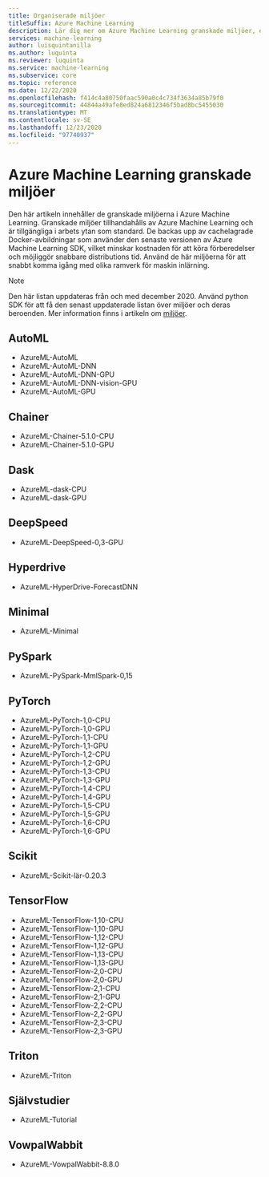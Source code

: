 ```yaml
---
title: Organiserade miljöer
titleSuffix: Azure Machine Learning
description: Lär dig mer om Azure Machine Learning granskade miljöer, en uppsättning förkonfigurerade miljöer som bidrar till att minska experiment-och distributions tider.
services: machine-learning
author: luisquintanilla
ms.author: luquinta
ms.reviewer: luquinta
ms.service: machine-learning
ms.subservice: core
ms.topic: reference
ms.date: 12/22/2020
ms.openlocfilehash: f414c4a80750faac590a0c4c734f3634a85b79f0
ms.sourcegitcommit: 44844a49afe8ed824a6812346f5bad8bc5455030
ms.translationtype: MT
ms.contentlocale: sv-SE
ms.lasthandoff: 12/23/2020
ms.locfileid: "97740937"
---
```

# <a name="azure-machine-learning-curated-environments"></a>Azure Machine Learning granskade miljöer

Den här artikeln innehåller de granskade miljöerna i Azure Machine Learning. Granskade miljöer tillhandahålls av Azure Machine Learning och är tillgängliga i arbets ytan som standard. De backas upp av cachelagrade Docker-avbildningar som använder den senaste versionen av Azure Machine Learning SDK, vilket minskar kostnaden för att köra förberedelser och möjliggör snabbare distributions tid. Använd de här miljöerna för att snabbt komma igång med olika ramverk för maskin inlärning.

> [!NOTE]
> Den här listan uppdateras från och med december 2020. Använd python SDK för att få den senast uppdaterade listan över miljöer och deras beroenden. Mer information finns i artikeln om [miljöer](./how-to-use-environments.md#use-a-curated-environment).

## <a name="automl"></a>AutoML

- AzureML-AutoML
- AzureML-AutoML-DNN
- AzureML-AutoML-DNN-GPU
- AzureML-AutoML-DNN-vision-GPU
- AzureML-AutoML-GPU

## <a name="chainer"></a>Chainer

- AzureML-Chainer-5.1.0-CPU
- AzureML-Chainer-5.1.0-GPU

## <a name="dask"></a>Dask

- AzureML-dask-CPU
- AzureML-dask-GPU

## <a name="deepspeed"></a>DeepSpeed

- AzureML-DeepSpeed-0,3-GPU

## <a name="hyperdrive"></a>Hyperdrive

- AzureML-HyperDrive-ForecastDNN

## <a name="minimal"></a>Minimal

- AzureML-Minimal

## <a name="pyspark"></a>PySpark

- AzureML-PySpark-MmlSpark-0,15

## <a name="pytorch"></a>PyTorch

- AzureML-PyTorch-1,0-CPU
- AzureML-PyTorch-1,0-GPU
- AzureML-PyTorch-1,1-CPU
- AzureML-PyTorch-1,1-GPU
- AzureML-PyTorch-1,2-CPU
- AzureML-PyTorch-1,2-GPU
- AzureML-PyTorch-1,3-CPU
- AzureML-PyTorch-1,3-GPU
- AzureML-PyTorch-1,4-CPU
- AzureML-PyTorch-1,4-GPU
- AzureML-PyTorch-1,5-CPU
- AzureML-PyTorch-1,5-GPU
- AzureML-PyTorch-1,6-CPU
- AzureML-PyTorch-1,6-GPU

## <a name="scikit"></a>Scikit

- AzureML-Scikit-lär-0.20.3

## <a name="tensorflow"></a>TensorFlow

- AzureML-TensorFlow-1,10-CPU
- AzureML-TensorFlow-1,10-GPU
- AzureML-TensorFlow-1,12-CPU
- AzureML-TensorFlow-1,12-GPU
- AzureML-TensorFlow-1,13-CPU
- AzureML-TensorFlow-1,13-GPU
- AzureML-TensorFlow-2,0-CPU
- AzureML-TensorFlow-2,0-GPU
- AzureML-TensorFlow-2,1-CPU
- AzureML-TensorFlow-2,1-GPU
- AzureML-TensorFlow-2,2-CPU
- AzureML-TensorFlow-2,2-GPU
- AzureML-TensorFlow-2,3-CPU
- AzureML-TensorFlow-2,3-GPU

## <a name="triton"></a>Triton

- AzureML-Triton

## <a name="tutorial"></a>Självstudier

- AzureML-Tutorial

## <a name="vowpalwabbit"></a>VowpalWabbit

- AzureML-VowpalWabbit-8.8.0